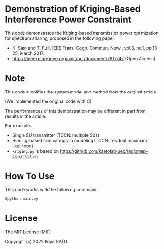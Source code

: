 # Demonstration of Kriging-Based Interference Power Constraint
This code demonstrates the Kriging-based transmission power optimization for spectrum sharing, proposed in the following paper:
* K. Sato and T. Fujii, IEEE Trans. Cogn. Commun. Netw., vol.3, no.1, pp.13-25, March 2017.
* https://ieeexplore.ieee.org/abstract/document/7817747 (Open Access)

# Note
This code simplifies the system model and method from the original article.

(We implemented the original code with C)

The performances of this demonstration may be different in part from results in the article.

For example...
* Single SU transmitter (TCCN: multiple SUs)
* Binning-based semivariogram modeling (TCCN: residual maximum likelihood)
* ```kriging.py``` is based on https://github.com/ksatolab-uec/radiomap-construction

# How To Use
This code works with the following command:
```
$python main.py
```

# License

The MIT License (MIT)

Copyright (c) 2022 Koya SATO.
